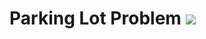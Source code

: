 # Parking Lot Problem <img src="https://img.icons8.com/external-victoruler-linear-colour-victoruler/64/000000/external-parking-buildings-victoruler-linear-colour-victoruler.png"/>
